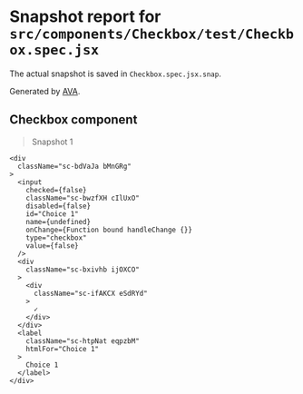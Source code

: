 # Snapshot report for `src/components/Checkbox/test/Checkbox.spec.jsx`

The actual snapshot is saved in `Checkbox.spec.jsx.snap`.

Generated by [AVA](https://ava.li).

## Checkbox component

> Snapshot 1

    <div
      className="sc-bdVaJa bMnGRg"
    >
      <input
        checked={false}
        className="sc-bwzfXH cIlUxO"
        disabled={false}
        id="Choice 1"
        name={undefined}
        onChange={Function bound handleChange {}}
        type="checkbox"
        value={false}
      />
      <div
        className="sc-bxivhb ijOXCO"
      >
        <div
          className="sc-ifAKCX eSdRYd"
        >
          ✓
        </div>
      </div>
      <label
        className="sc-htpNat eqpzbM"
        htmlFor="Choice 1"
      >
        Choice 1
      </label>
    </div>
